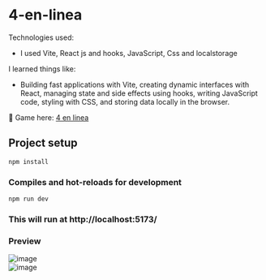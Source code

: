 # 4-en-linea

Technologies used:
- I used Vite, React js and hooks, JavaScript, Css and localstorage

I learned things like:
- Building fast applications with Vite, creating dynamic interfaces with React, managing state and side effects using hooks, writing JavaScript code, styling with CSS, and storing data locally in the browser.

📍 Game here: [4 en linea](https://juego4enlinea.netlify.app/)


## Project setup
```
npm install
```

### Compiles and hot-reloads for development
```
npm run dev
```

### This will run at http://localhost:5173/

### Preview  

![image](https://github.com/JanoM2/4-en-linea/assets/78227130/0349369b-0f8a-4c52-b065-88486953e8ac)  
![image](https://github.com/JanoM2/4-en-linea/assets/78227130/1b3d9d38-90c5-47c0-bec7-d77be343cd20)
